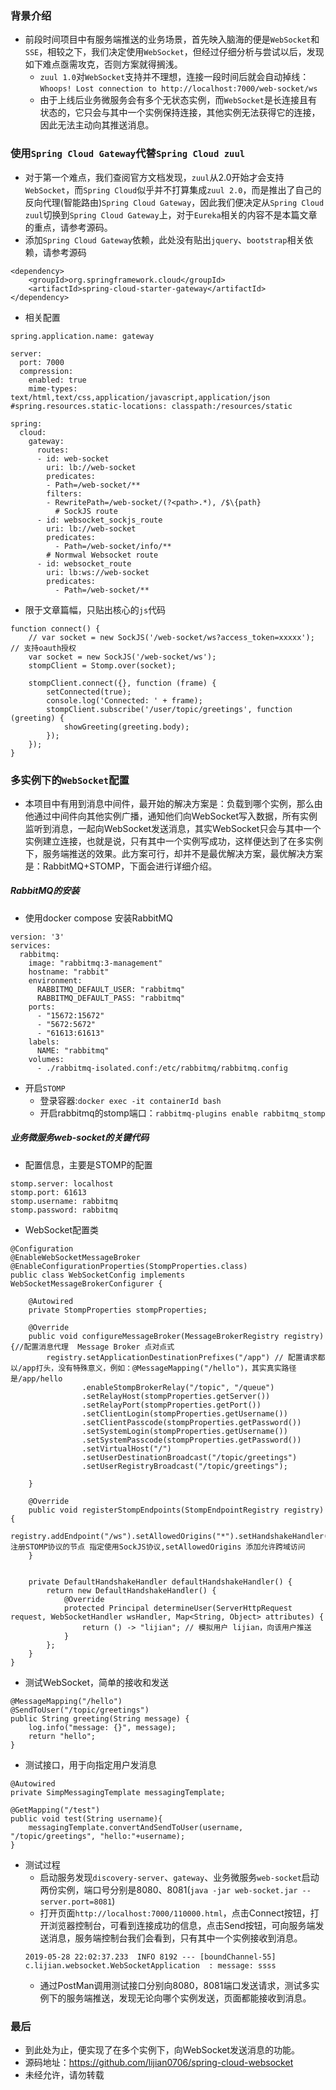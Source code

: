 ### 背景介绍
- 前段时间项目中有服务端推送的业务场景，首先映入脑海的便是`WebSocket`和`SSE`，相较之下，我们决定使用`WebSocket`，但经过仔细分析与尝试以后，发现如下难点亟需攻克，否则方案就得搁浅。
    - `zuul 1.0`对`WebSocket`支持并不理想，连接一段时间后就会自动掉线：`Whoops! Lost connection to http://localhost:7000/web-socket/ws`
    - 由于上线后业务微服务会有多个无状态实例，而`WebSocket`是长连接且有状态的，它只会与其中一个实例保持连接，其他实例无法获得它的连接，因此无法主动向其推送消息。

### 使用`Spring Cloud Gateway`代替`Spring Cloud zuul`
- 对于第一个难点，我们查阅官方文档发现，`zuul`从2.0开始才会支持`WebSocket`，而`Spring Cloud`似乎并不打算集成`zuul 2.0`，而是推出了自己的反向代理(智能路由)`Spring Cloud Gateway`，因此我们便决定从`Spring Cloud zuul`切换到`Spring Cloud Gateway`上，对于`Eureka`相关的内容不是本篇文章的重点，请参考源码。
- 添加`Spring Cloud Gateway`依赖，此处没有贴出`jquery`、`bootstrap`相关依赖，请参考源码
```
<dependency>
	<groupId>org.springframework.cloud</groupId>
	<artifactId>spring-cloud-starter-gateway</artifactId>
</dependency>
```
- 相关配置
```
spring.application.name: gateway

server:
  port: 7000
  compression:
    enabled: true
    mime-types: text/html,text/css,application/javascript,application/json
#spring.resources.static-locations: classpath:/resources/static

spring:
  cloud:
    gateway:
      routes:
      - id: web-socket
        uri: lb://web-socket
        predicates:
        - Path=/web-socket/**
        filters:
        - RewritePath=/web-socket/(?<path>.*), /$\{path}
          # SockJS route
      - id: websocket_sockjs_route
        uri: lb://web-socket
        predicates:
          - Path=/web-socket/info/**
        # Normwal Websocket route
      - id: websocket_route
        uri: lb:ws://web-socket
        predicates:
          - Path=/web-socket/**
```
- 限于文章篇幅，只贴出核心的`js`代码
```
function connect() {
    // var socket = new SockJS('/web-socket/ws?access_token=xxxxx'); // 支持oauth授权
    var socket = new SockJS('/web-socket/ws');
    stompClient = Stomp.over(socket);

    stompClient.connect({}, function (frame) {
        setConnected(true);
        console.log('Connected: ' + frame);
        stompClient.subscribe('/user/topic/greetings', function (greeting) {
            showGreeting(greeting.body);
        });
    });
}
```

### 多实例下的`WebSocket`配置
- 本项目中有用到消息中间件，最开始的解决方案是：负载到哪个实例，那么由他通过中间件向其他实例广播，通知他们向WebSocket写入数据，所有实例监听到消息，一起向WebSocket发送消息，其实WebSocket只会与其中一个实例建立连接，也就是说，只有其中一个实例写成功，这样便达到了在多实例下，服务端推送的效果。此方案可行，却并不是最优解决方案，最优解决方案是：RabbitMQ+STOMP，下面会进行详细介绍。

##### RabbitMQ的安装
- 使用docker compose 安装RabbitMQ
```
version: '3'
services:
  rabbitmq:
    image: "rabbitmq:3-management"
    hostname: "rabbit"
    environment:
      RABBITMQ_DEFAULT_USER: "rabbitmq"
      RABBITMQ_DEFAULT_PASS: "rabbitmq"
    ports:
      - "15672:15672"
      - "5672:5672"
      - "61613:61613"
    labels:
      NAME: "rabbitmq"
    volumes:
      - ./rabbitmq-isolated.conf:/etc/rabbitmq/rabbitmq.config
```
- 开启`STOMP`
    - 登录容器:`docker exec -it containerId bash`
    - 开启rabbitmq的stomp端口：`rabbitmq-plugins enable rabbitmq_stomp`
##### 业务微服务web-socket的关键代码
- 配置信息，主要是STOMP的配置
```
stomp.server: localhost
stomp.port: 61613
stomp.username: rabbitmq
stomp.password: rabbitmq
```
- WebSocket配置类
```
@Configuration
@EnableWebSocketMessageBroker
@EnableConfigurationProperties(StompProperties.class)
public class WebSocketConfig implements WebSocketMessageBrokerConfigurer {

    @Autowired
    private StompProperties stompProperties;

    @Override
    public void configureMessageBroker(MessageBrokerRegistry registry) {//配置消息代理  Message Broker 点对点式
        registry.setApplicationDestinationPrefixes("/app") // 配置请求都以/app打头，没有特殊意义，例如：@MessageMapping("/hello")，其实真实路径是/app/hello
                .enableStompBrokerRelay("/topic", "/queue")
                .setRelayHost(stompProperties.getServer())
                .setRelayPort(stompProperties.getPort())
                .setClientLogin(stompProperties.getUsername())
                .setClientPasscode(stompProperties.getPassword())
                .setSystemLogin(stompProperties.getUsername())
                .setSystemPasscode(stompProperties.getPassword())
                .setVirtualHost("/")
                .setUserDestinationBroadcast("/topic/greetings")
                .setUserRegistryBroadcast("/topic/greetings");

    }

    @Override
    public void registerStompEndpoints(StompEndpointRegistry registry) {
        registry.addEndpoint("/ws").setAllowedOrigins("*").setHandshakeHandler(defaultHandshakeHandler()).withSockJS();//注册STOMP协议的节点 指定使用SockJS协议,setAllowedOrigins 添加允许跨域访问
    }


    private DefaultHandshakeHandler defaultHandshakeHandler() {
        return new DefaultHandshakeHandler() {
            @Override
            protected Principal determineUser(ServerHttpRequest request, WebSocketHandler wsHandler, Map<String, Object> attributes) {
                return () -> "lijian"; // 模拟用户 lijian，向该用户推送
            }
        };
    }
}
```

- 测试WebSocket，简单的接收和发送
```
@MessageMapping("/hello")
@SendToUser("/topic/greetings")
public String greeting(String message) {
	log.info("message: {}", message);
	return "hello";
}
```
- 测试接口，用于向指定用户发消息
```
@Autowired
private SimpMessagingTemplate messagingTemplate;

@GetMapping("/test")
public void test(String username){
    messagingTemplate.convertAndSendToUser(username, "/topic/greetings", "hello:"+username);
}
```
- 测试过程
    - 启动服务发现`discovery-server`、`gateway`、业务微服务`web-socket`启动两份实例，端口号分别是8080、8081(`java -jar web-socket.jar --server.port=8081`)
    - 打开页面`http://localhost:7000/110000.html`，点击Connect按钮，打开浏览器控制台，可看到连接成功的信息，点击Send按钮，可向服务端发送消息，服务端控制台我们会看到，只有其中一个实例接收到消息。
    ```
    2019-05-28 22:02:37.233  INFO 8192 --- [boundChannel-55] c.lijian.websocket.WebSocketApplication  : message: ssss
    ```
    - 通过PostMan调用测试接口分别向8080，8081端口发送请求，测试多实例下的服务端推送，发现无论向哪个实例发送，页面都能接收到消息。

### 最后
- 到此处为止，便实现了在多个实例下，向WebSocket发送消息的功能。
- 源码地址：https://github.com/lijian0706/spring-cloud-websocket
- 未经允许，请勿转载

